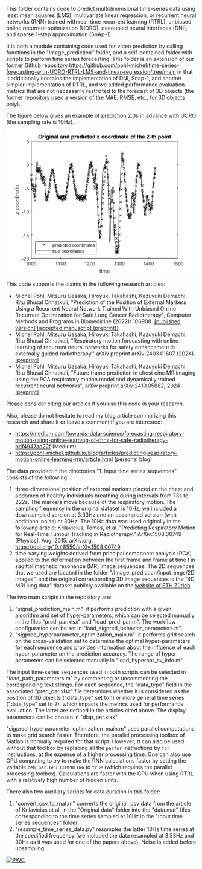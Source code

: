 This folder contains code to predict multidimensional time-series data using least mean squares (LMS), multivariate linear regression, or recurrent neural networks (RNN) trained with real-time recurrent learning (RTRL), unbiased online recurrent optimization (UORO), decoupled neural interfaces (DNI), and sparse 1-step approximation (SnAp-1).

It is both a module containing code used for video prediction by calling functions in the "Image_prediction" folder, and a self-contained folder with scripts to perform time series forecasting. This folder is an extension of our former Github repository https://github.com/pohl-michel/time-series-forecasting-with-UORO-RTRL-LMS-and-linear-regression/tree/main in that it additionally contains the implementation of DNI, Snap-1, and another simpler implementation of RTRL, and we added performance evaluation metrics that are not necessarily restricted to the forecast of 3D objects (the former repository used a version of the MAE, RMSE, etc., for 3D objects only).  

The figure below gives an example of prediction 2.0s in advance with UORO (the sampling rate is 10Hz). 

![alt text](prediction_UORO.png "prediction with UORO for sequence 4 and a horizon of 2.0s")

This code supports the claims in the following research articles:
 - Michel Pohl, Mitsuru Uesaka, Hiroyuki Takahashi, Kazuyuki Demachi, Ritu Bhusal Chhatkuli, "Prediction of the Position of External Markers Using a Recurrent Neural Network Trained With Unbiased Online Recurrent Optimization for Safe Lung Cancer Radiotherapy", Computer Methods and Programs in Biomedicine (2022): 106908. [[published version]](https://doi.org/10.1016/j.cmpb.2022.106908) [[accepted manuscript (preprint)]](https://doi.org/10.48550/arXiv.2106.01100)
 - Michel Pohl, Mitsuru Uesaka, Hiroyuki Takahashi, Kazuyuki Demachi, Ritu Bhusal Chhatkuli, "Respiratory motion forecasting with online learning of recurrent neural networks for safety enhancement in externally guided radiotherapy." arXiv preprint arXiv:2403.01607 (2024). [[preprint]](https://doi.org/10.48550/arXiv.2403.01607)
 - Michel Pohl, Mitsuru Uesaka, Hiroyuki Takahashi, Kazuyuki Demachi, Ritu Bhusal Chhatkuli, "Future frame prediction in chest cine MR imaging using the PCA respiratory motion model and dynamically trained recurrent neural networks", arXiv preprint arXiv:2410.05882, 2024 [[preprint]](https://doi.org/10.48550/arXiv.2410.05882)

 Please consider citing our articles if you use this code in your research.

Also, please do not hesitate to read my blog article summarizing this research and share it or leave a comment if you are interested:
 - https://medium.com/towards-data-science/forecasting-respiratory-motion-using-online-learning-of-rnns-for-safe-radiotherapy-bdf4947ad22f (Medium)
 - https://pohl-michel.github.io/blog/articles/predicting-respiratory-motion-online-learning-rnn/article.html (personal blog)

The data provided in the directories "1. Input time series sequences" consists of the following:
 1. three-dimensional position of external markers placed on the chest and abdomen of healthy individuals breathing during intervals from 73s to 222s. The markers move because of the respiratory motion. The sampling frequency in the original dataset is 10Hz, we included a downsampled version at 3.33Hz and an upsampled version (with additional noise) at 30Hz. The 10Hz data was used originally in the following article: Krilavicius, Tomas, et al. “Predicting Respiratory Motion for Real-Time Tumour Tracking in Radiotherapy.” ArXiv:1508.00749 [Physics], Aug. 2015. arXiv.org, https://doi.org/10.48550/arXiv.1508.00749.
 2. time-varying weights derived from principal component analysis (PCA) applied to the deformation between the first frame and frame at time $t$ in sagittal magnetic resonance (MR) image sequences. The 2D sequences that we used are located in the folder "/Image_prediction/input_imgs/2D images", and the original corresponding 3D image sequences is the "4D MRI lung data" dataset publicly available on the [website of ETH Zürich](https://bmic.ee.ethz.ch/research/datasets.html).

The two main scripts in the repository are:
 1. "signal_prediction_main.m": it performs prediction with a given algorithm and set of hyper-parameters, which can be selected manually in the files "pred_par.xlsx" and "load_pred_par.m". The workflow configuration can be set in "load_sigpred_behavior_parameters.m".
 2. "sigpred_hyperparameter_optimization_main.m": it performs grid search on the cross-validation set to determine the optimal hyper-parameters for each sequence and provides information about the influence of each hyper-parameter on the prediction accuracy. The range of hyper-parameters can be selected manually in "load_hyperpar_cv_info.m".

The input time-series sequences used in both scripts can be selected in "load_path_parameters.m" by commenting or uncommenting the corresponding text strings. For each sequence, the "data_type" field in the associated "pred_par.xlsx" file determines whether it is considered as the position of 3D objects ("data_type" set to 1) or more general time series ("data_type" set to 2), which impacts the metrics used for performance evaluation. The latter are defined in the articles cited above. The display parameters can be chosen in "disp_par.xlsx". 

"sigpred_hyperparameter_optimization_main.m" uses parallel computations to make grid search faster. Therefore, the parallel processing toolbox of Matlab is normally required for that script. However, tt can also be used without that toolbox by replacing all the `parfor` instructions by `for` instructions, at the expense of a higher processing time. One can also use GPU computing to try to make the RNN calculations faster by setting the variable `beh_par.GPU_COMPUTING` to `true` (which requires the parallel processing toolbox). Calculations are faster with the GPU when using RTRL with a relatively high number of hidden units.

There also two auxiliary scripts for data curation in this folder:
 1. "convert_csv_to_mat.m" converts the original .csv data from the article of Krilavicius et al. in the "Original data" folder into the "data.mat" files corresponding to the time series sampled at 10Hz in the "Input time series sequences" folder.
 2. "resample_time_series_data.py" resamples the latter 10Hz time series at the specified frequency (we included the data resampled at 3.33Hz and 30Hz as it was used for one of the papers above). Noise is added before upsampling.


[![PWC](https://img.shields.io/endpoint.svg?url=https://paperswithcode.com/badge/prediction-of-the-position-of-external/multivariate-time-series-forecasting-on-3)](https://paperswithcode.com/sota/multivariate-time-series-forecasting-on-3?p=prediction-of-the-position-of-external)
